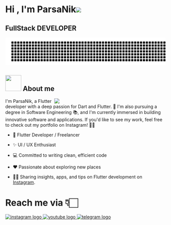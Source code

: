 <h1>Hi , I'm ParsaNik<img src="https://media.giphy.com/media/hvRJCLFzcasrR4ia7z/giphy.gif" width="35"></h1>
<h2>FullStack DEVELOPER </h2>

![gitartwork](gitartwork.svg)


## <img src = "https://user-images.githubusercontent.com/63050133/156777293-72a6e681-2582-4a9d-ad92-09d1181d47c7.gif" width = 50px height = 50px>  About me
<img src="https://raw.githubusercontent.com/MicaelliMedeiros/micaellimedeiros/master/image/computer-illustration.png" min-width="380px" max-width="400px" width="350px" align="right">

I'm ParsaNik, a Flutter developer with a deep passion for Dart and Flutter. 🚀 I'm also pursuing a degree in Software Engineering 📚, and I'm currently immersed in building innovative software and applications. If you'd like to see my work, feel free to check out my portfolio on Instagram! 📱👀

* 📱 Flutter Developer / Freelancer

* ✨ UI / UX Enthusiast

* 💻 Committed to writing clean, efficient code

* ♥️ Passionate about exploring new places

* 💁🏻  Sharing insights, apps, and tips on Flutter development on [Instagram](https://instagram.com/parsanik.dev).

###

# Reach me via 👇🏻


  <a href="https://instagram.com/parsanik.dev" target="_blank">
    <img src="https://github.com/user-attachments/assets/3e1066a5-35cc-4ce4-9035-6fc457c7e4c9"  height="50" alt="instagram logo"  />
  </a>
  <a href="https://youtube.com/@parsanikdev?si=3q33vY73XCULeD3B" target="_blank">
    <img src="https://github.com/user-attachments/assets/191ecd5f-d6c5-4348-ab46-23f9ccd41fb8" height="50" alt="youtube logo"  />
  </a>
  <a href="www.linkedin.com/in/parsa-nik-3387b5236" target="_blank">
    <img src="https://github.com/user-attachments/assets/6708f656-58c5-4305-bce9-62663961137a" height="50" alt="telegram logo"  />
  
###
